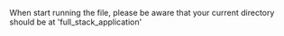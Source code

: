 When start running the file, please be aware that your current directory should be at 'full_stack_application'
